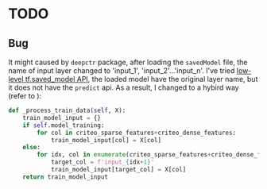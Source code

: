 # TODO


## Bug

It might caused by `deepctr` package, after loading the `savedModel` file, the name of input layer changed to 'input_1', 'input_2'...'input_n'. I've tried [low-level tf.saved_model API](https://www.tensorflow.org/guide/saved_model), the loaded model have the original layer name, but it does not have the `predict` api. As a result, I changed to a hybird way (refer to [](../src/Pipeline/DeepFMPipeline.py)):

```python
def _process_train_data(self, X):
    train_model_input = {}
    if self.model_training:
        for col in criteo_sparse_features+criteo_dense_features:
            train_model_input[col] = X[col]
    else:
        for idx, col in enumerate(criteo_sparse_features+criteo_dense_features):
            target_col = f'input_{idx+1}'
            train_model_input[target_col] = X[col]
    return train_model_input
```